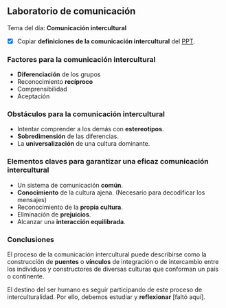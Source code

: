## Laboratorio de comunicación

Tema del día: **Comunicación intercultural**

- [x] Copiar **definiciones de la comunicación intercultural** del [PPT](https://utec.instructure.com/courses/14373/files/2828027?module_item_id=1460920).

### Factores para la comunicación intercultural

- **Diferenciación** de los grupos
- Reconocimiento **recíproco**
- Comprensibilidad
- Aceptación

### Obstáculos para la comunicación intercultural

- Intentar comprender a los demás con **estereotipos**.
- **Sobredimensión** de las diferencias.
- La **universalización** de una cultura dominante.

### Elementos claves para garantizar una eficaz comunicación intercultural

- Un sistema de comunicación **común**.
- **Conocimiento** de la cultura ajena. (Necesario para decodificar los mensajes)
- Reconocimiento de la **propia cultura**.
- Eliminación de **prejuicios**.
- Alcanzar una **interacción equilibrada**.

### Conclusiones

El proceso de la comunicación intercultural puede describirse como la construcción de **puentes** o **vínculos** de integración o de intercambio entre los individuos y constructores de diversas culturas que conforman un país o continente.

El destino del ser humano es seguir participando de este proceso de interculturalidad. Por ello, debemos estudiar y **reflexionar** \[faltó aquí].
